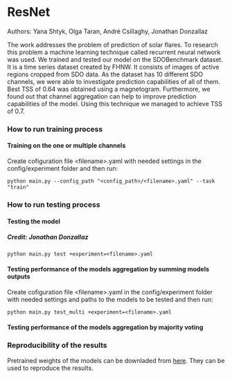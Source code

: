 # ResNet
 Authors: Yana Shtyk, Olga Taran, André Csillaghy, Jonathan Donzallaz
 
 
The work addresses the problem of prediction of solar flares. To research this problem a machine learning technique called recurrent neural network was used.
We trained and tested our model on the SDOBenchmark dataset.  It is a time series dataset created by FHNW. 
It consists  of images of active regions cropped from SDO data. 
As the dataset has 10 different SDO channels, we were able to investigate prediction capabilities of all of them. Best TSS of 0.64 was obtained using a magnetogram. Furthermore, we found out that channel aggregation can help to improve prediction capabilities of the model. Using this technique we managed to achieve TSS of 0.7.

### How to run training process

#### Training on the one or multiple channels


Create cofiguration file \<filename\>.yaml with needed settings in the config/experiment folder and then run:
 ```
python main.py --config_path "<config_path>/<filename>.yaml" --task "train"

```
 
### How to run testing process
 
#### Testing the model
 
##### Credit: Jonathan Donzallaz

 
 ```
 python main.py test +experiment=<filename>.yaml
 ```
 
 #### Testing performance of the models aggregation by summing models outputs
 
 
Create cofiguration file \<filename\>.yaml in the config/experiment folder with needed settings and paths to the models to be tested and then run:
 
 ```
 python main.py test_multi +experiment=<filename>.yaml
 ```
 
 #### Testing performance of the models aggregation by majority voting
 
 ### Reproducibility of the results
 Pretrained weights of the models can be downladed from [here](https://drive.google.com/drive/u/0/folders/1BVJRjiCydCIi-oLCZsBIOWrVNnzagmz2). They can be used to reproduce the results.
 
 
 
 
 
 
 
 
 
